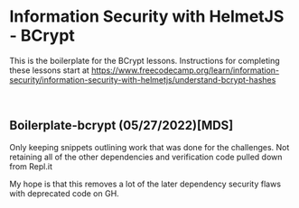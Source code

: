 # Information Security with HelmetJS - BCrypt

This is the boilerplate for the BCrypt lessons. Instructions for completing these lessons start at https://www.freecodecamp.org/learn/information-security/information-security-with-helmetjs/understand-bcrypt-hashes

<br>

## **Boilerplate-bcrypt (05/27/2022)[MDS]**

Only keeping snippets outlining work that was done for the challenges. Not retaining all of the other dependencies and verification code pulled down from Repl.it

My hope is that this removes a lot of the later dependency security flaws with deprecated code on GH.
